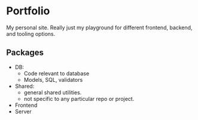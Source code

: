 # Portfolio

My personal site. Really just my playground for different frontend, backend, and tooling options.

## Packages

- DB:
  - Code relevant to database
  - Models, SQL, validators
- Shared:
  - general shared utilities.
  - not specific to any particular repo or project.
- Frontend
- Server
